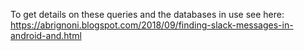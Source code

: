 To get details on these queries and the databases in use see here:
https://abrignoni.blogspot.com/2018/09/finding-slack-messages-in-android-and.html
